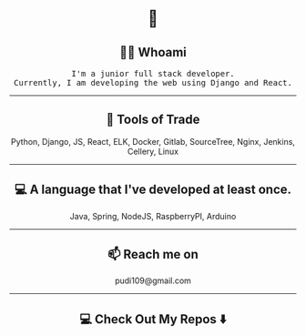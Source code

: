 <h1 align="center"> 👋 </h1>
<h2 align="center"> 👨‍💻 Whoami</h2>
<p align="center">
  <samp>
    I'm a junior full stack developer. </br>
    Currently, I am developing the web using Django and React.
  </samp>
</p>

<hr>

<h2 align="center"> 🔭 Tools of Trade</h2>
<p align="center"> Python, Django, JS, React, ELK, Docker, Gitlab, SourceTree, Nginx, Jenkins, Cellery, Linux </p>

<hr>

<h2 align="center"> 💻 A language that I've developed at least once. </h2>
<p align="center"> Java, Spring, NodeJS, RaspberryPI, Arduino </p>

<hr>

<h2  align="center">📫 Reach me on</h2>
<p align="center">
  pudi109@gmail.com
</p>

<hr>

<h2  align="center">💻 Check Out My Repos ⬇️ </h2>
